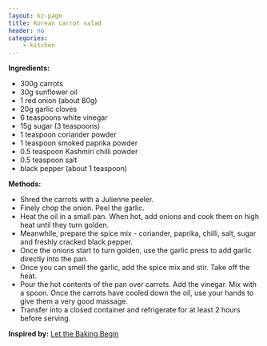 ```yaml
---
layout: kz-page
title: Korean carrot salad
header: no
categories:
    - kitchen
---
```


**Ingredients:**

* 300g carrots
* 30g sunflower oil
* 1 red onion (about 80g)
* 20g garlic cloves
* 6 teaspoons white vinegar
<nbsp></nbsp>
* 15g sugar (3 teaspoons)
* 1 teaspoon coriander powder
* 1 teaspoon smoked paprika powder
* 0.5 teaspoon Kashmiri chilli powder
* 0.5 teaspoon salt
* black pepper (about 1 teaspoon)



**Methods:**
* Shred the carrots with a Julienne peeler.
* Finely chop the onion. Peel the garlic.
* Heat the oil in a small pan. When hot, add onions and cook them on high heat until they turn golden.
* Meanwhile, prepare the spice mix - coriander, paprika, chilli, salt, sugar and freshly cracked black pepper.
* Once the onions start to turn golden, use the garlic press to add garlic directly into the pan.
* Once you can smell the garlic, add the spice mix and stir. Take off the heat.
* Pour the hot contents of the pan over carrots. Add the vinegar. Mix with a spoon. Once the carrots have cooled down the oil, use your hands to give them a very good massage. 
* Transfer into a closed container and refrigerate for at least 2 hours before serving. 

**Inspired by:** [Let the Baking Begin](https://letthebakingbegin.com/spicy-korean-carrots/)
